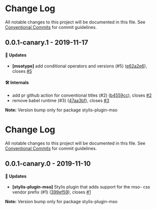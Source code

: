 # Change Log

All notable changes to this project will be documented in this file. See
[Conventional Commits](https://conventionalcommits.org) for commit guidelines.

## 0.0.1-canary.1 - 2019-11-17

#### 🚀 Updates

- **[msotype]** add conditional operators and versions (#5)
  ([e62a2e6](https://github.com/email-types/email-types/commit/e62a2e6)), closes
  [#5](https://github.com/email-types/email-types/issues/5)

#### 🛠 Internals

- add pr github action for conventional titles (#2)
  ([b4559cc](https://github.com/email-types/email-types/commit/b4559cc)), closes
  [#2](https://github.com/email-types/email-types/issues/2)
- remove babel runtime (#3)
  ([47aa3bf](https://github.com/email-types/email-types/commit/47aa3bf)), closes
  [#3](https://github.com/email-types/email-types/issues/3)

**Note:** Version bump only for package stylis-plugin-mso

# Change Log

All notable changes to this project will be documented in this file. See
[Conventional Commits](https://conventionalcommits.org) for commit guidelines.

## 0.0.1-canary.0 - 2019-11-10

#### 🚀 Updates

- **[stylis-plugin-mso]** Stylis plugin that adds support for the mso- css
  vendor prefix (#1)
  ([399ef59](https://github.com/email-types/email-types/tree/master/packages/stylis-plugin-mso/commit/399ef59)),
  closes
  [#1](https://github.com/email-types/email-types/tree/master/packages/stylis-plugin-mso/issues/1)

**Note:** Version bump only for package stylis-plugin-mso
